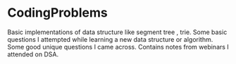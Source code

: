 # CodingProblems

Basic implementations of data structure like segment tree , trie.
Some basic questions I attempted while learning a new data structure or algorithm.
Some good unique questions I came across.
Contains notes from webinars I attended on DSA.
